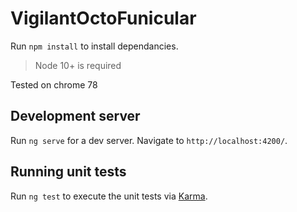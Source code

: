 # VigilantOctoFunicular

Run `npm install` to install dependancies.

> Node 10+ is required

Tested on chrome 78

## Development server

Run `ng serve` for a dev server. Navigate to `http://localhost:4200/`.

## Running unit tests

Run `ng test` to execute the unit tests via [Karma](https://karma-runner.github.io).
